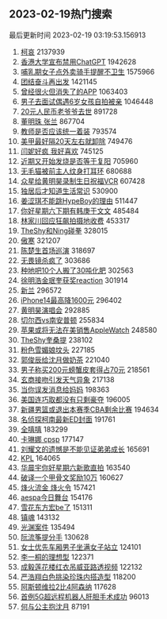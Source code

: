 ## 2023-02-19热门搜索 
最后更新时间 2023-02-19 03:19:53.156913 
1. [柯哀](https://s.weibo.com/weibo?q=%E6%9F%AF%E5%93%80&t=31&band_rank=1&Refer=top) 2137939
1. [香港大学宣布禁用ChatGPT](https://s.weibo.com/weibo?q=%23%E9%A6%99%E6%B8%AF%E5%A4%A7%E5%AD%A6%E5%AE%A3%E5%B8%83%E7%A6%81%E7%94%A8ChatGPT%23&t=31&band_rank=50&Refer=top) 1942628
1. [哺乳期女子点外卖骑手提醒不卫生](https://s.weibo.com/weibo?q=%23%E5%93%BA%E4%B9%B3%E6%9C%9F%E5%A5%B3%E5%AD%90%E7%82%B9%E5%A4%96%E5%8D%96%E9%AA%91%E6%89%8B%E6%8F%90%E9%86%92%E4%B8%8D%E5%8D%AB%E7%94%9F%23&t=31&band_rank=2&Refer=top) 1575966
1. [团结奋斗再出发](https://s.weibo.com/weibo?q=%23%E5%9B%A2%E7%BB%93%E5%A5%8B%E6%96%97%E5%86%8D%E5%87%BA%E5%8F%91%23&t=31&band_rank=3&Refer=top) 1421145
1. [曾经很火但消失了的APP](https://s.weibo.com/weibo?q=%23%E6%9B%BE%E7%BB%8F%E5%BE%88%E7%81%AB%E4%BD%86%E6%B6%88%E5%A4%B1%E4%BA%86%E7%9A%84APP%23&t=31&band_rank=4&Refer=top) 1063403
1. [男子去面试偶遇6岁女孩自拍被亲](https://s.weibo.com/weibo?q=%23%E7%94%B7%E5%AD%90%E5%8E%BB%E9%9D%A2%E8%AF%95%E5%81%B6%E9%81%876%E5%B2%81%E5%A5%B3%E5%AD%A9%E8%87%AA%E6%8B%8D%E8%A2%AB%E4%BA%B2%23&t=31&band_rank=5&Refer=top) 1046448
1. [20元人民币老爷爷去世](https://s.weibo.com/weibo?q=%2320%E5%85%83%E4%BA%BA%E6%B0%91%E5%B8%81%E8%80%81%E7%88%B7%E7%88%B7%E5%8E%BB%E4%B8%96%23&t=31&band_rank=6&Refer=top) 891728
1. [董明珠 张兰](https://s.weibo.com/weibo?q=%E8%91%A3%E6%98%8E%E7%8F%A0%20%E5%BC%A0%E5%85%B0&t=31&band_rank=7&Refer=top) 867704
1. [教师是否应该统一着装](https://s.weibo.com/weibo?q=%23%E6%95%99%E5%B8%88%E6%98%AF%E5%90%A6%E5%BA%94%E8%AF%A5%E7%BB%9F%E4%B8%80%E7%9D%80%E8%A3%85%23&t=31&band_rank=8&Refer=top) 793574
1. [美甲最好隔20天左右就卸除](https://s.weibo.com/weibo?q=%23%E7%BE%8E%E7%94%B2%E6%9C%80%E5%A5%BD%E9%9A%9420%E5%A4%A9%E5%B7%A6%E5%8F%B3%E5%B0%B1%E5%8D%B8%E9%99%A4%23&t=31&band_rank=27&Refer=top) 749476
1. [闫妮好疯 我好喜欢](https://s.weibo.com/weibo?q=%E9%97%AB%E5%A6%AE%E5%A5%BD%E7%96%AF%20%E6%88%91%E5%A5%BD%E5%96%9C%E6%AC%A2&t=31&band_rank=9&Refer=top) 745125
1. [近期又开始发烧是否等于复阳](https://s.weibo.com/weibo?q=%23%E8%BF%91%E6%9C%9F%E5%8F%88%E5%BC%80%E5%A7%8B%E5%8F%91%E7%83%A7%E6%98%AF%E5%90%A6%E7%AD%89%E4%BA%8E%E5%A4%8D%E9%98%B3%23&t=31&band_rank=10&Refer=top) 705960
1. [无毛猫被前主人纹身打耳环](https://s.weibo.com/weibo?q=%23%E6%97%A0%E6%AF%9B%E7%8C%AB%E8%A2%AB%E5%89%8D%E4%B8%BB%E4%BA%BA%E7%BA%B9%E8%BA%AB%E6%89%93%E8%80%B3%E7%8E%AF%23&t=31&band_rank=11&Refer=top) 680688
1. [众星给黄明昊录制生日祝福VCR](https://s.weibo.com/weibo?q=%23%E4%BC%97%E6%98%9F%E7%BB%99%E9%BB%84%E6%98%8E%E6%98%8A%E5%BD%95%E5%88%B6%E7%94%9F%E6%97%A5%E7%A5%9D%E7%A6%8FVCR%23&t=31&band_rank=12&Refer=top) 607428
1. [独居后才知道生活常识](https://s.weibo.com/weibo?q=%23%E7%8B%AC%E5%B1%85%E5%90%8E%E6%89%8D%E7%9F%A5%E9%81%93%E7%94%9F%E6%B4%BB%E5%B8%B8%E8%AF%86%23&t=31&band_rank=43&Refer=top) 530900
1. [姜涩琪不能跳HypeBoy的理由](https://s.weibo.com/weibo?q=%23%E5%A7%9C%E6%B6%A9%E7%90%AA%E4%B8%8D%E8%83%BD%E8%B7%B3HypeBoy%E7%9A%84%E7%90%86%E7%94%B1%23&t=31&band_rank=13&Refer=top) 511447
1. [你好星期六下期有韩庚于文文](https://s.weibo.com/weibo?q=%23%E4%BD%A0%E5%A5%BD%E6%98%9F%E6%9C%9F%E5%85%AD%E4%B8%8B%E6%9C%9F%E6%9C%89%E9%9F%A9%E5%BA%9A%E4%BA%8E%E6%96%87%E6%96%87%23&t=31&band_rank=19&Refer=top) 485484
1. [林家川回应狂飙拍摄地收费](https://s.weibo.com/weibo?q=%23%E6%9E%97%E5%AE%B6%E5%B7%9D%E5%9B%9E%E5%BA%94%E7%8B%82%E9%A3%99%E6%8B%8D%E6%91%84%E5%9C%B0%E6%94%B6%E8%B4%B9%23&t=31&band_rank=14&Refer=top) 453317
1. [TheShy和Ning碰拳](https://s.weibo.com/weibo?q=%23TheShy%E5%92%8CNing%E7%A2%B0%E6%8B%B3%23&t=31&band_rank=26&Refer=top) 328015
1. [傲寒](https://s.weibo.com/weibo?q=%E5%82%B2%E5%AF%92&t=31&band_rank=15&Refer=top) 321207
1. [陈楚生首场巡演](https://s.weibo.com/weibo?q=%E9%99%88%E6%A5%9A%E7%94%9F%E9%A6%96%E5%9C%BA%E5%B7%A1%E6%BC%94&t=31&band_rank=16&Refer=top) 318697
1. [无畏镜杀疯了](https://s.weibo.com/weibo?q=%23%E6%97%A0%E7%95%8F%E9%95%9C%E6%9D%80%E7%96%AF%E4%BA%86%23&t=31&band_rank=17&Refer=top) 303686
1. [种地吧10个人搬了30吨化肥](https://s.weibo.com/weibo?q=%23%E7%A7%8D%E5%9C%B0%E5%90%A710%E4%B8%AA%E4%BA%BA%E6%90%AC%E4%BA%8630%E5%90%A8%E5%8C%96%E8%82%A5%23&t=31&band_rank=18&Refer=top) 302563
1. [徐明浩金珉奎获奖reaction](https://s.weibo.com/weibo?q=%23%E5%BE%90%E6%98%8E%E6%B5%A9%E9%87%91%E7%8F%89%E5%A5%8E%E8%8E%B7%E5%A5%96reaction%23&t=31&band_rank=19&Refer=top) 301914
1. [新兰](https://s.weibo.com/weibo?q=%E6%96%B0%E5%85%B0&t=31&band_rank=20&Refer=top) 296572
1. [iPhone14最高降1600元](https://s.weibo.com/weibo?q=%23iPhone14%E6%9C%80%E9%AB%98%E9%99%8D1600%E5%85%83%23&t=31&band_rank=21&Refer=top) 296402
1. [黄明昊演唱会](https://s.weibo.com/weibo?q=%E9%BB%84%E6%98%8E%E6%98%8A%E6%BC%94%E5%94%B1%E4%BC%9A&t=31&band_rank=22&Refer=top) 292885
1. [切尔西vs南安普顿](https://s.weibo.com/weibo?q=%23%E5%88%87%E5%B0%94%E8%A5%BFvs%E5%8D%97%E5%AE%89%E6%99%AE%E9%A1%BF%23&t=31&band_rank=41&Refer=top) 255834
1. [苹果或将无法在美销售AppleWatch](https://s.weibo.com/weibo?q=%23%E8%8B%B9%E6%9E%9C%E6%88%96%E5%B0%86%E6%97%A0%E6%B3%95%E5%9C%A8%E7%BE%8E%E9%94%80%E5%94%AEAppleWatch%23&t=31&band_rank=23&Refer=top) 248580
1. [TheShy奎桑提](https://s.weibo.com/weibo?q=%23TheShy%E5%A5%8E%E6%A1%91%E6%8F%90%23&t=31&band_rank=24&Refer=top) 238102
1. [粉色雪媚娘坟头](https://s.weibo.com/weibo?q=%23%E7%B2%89%E8%89%B2%E9%9B%AA%E5%AA%9A%E5%A8%98%E5%9D%9F%E5%A4%B4%23&t=31&band_rank=25&Refer=top) 227185
1. [郭俊辰给沈月做奶茶](https://s.weibo.com/weibo?q=%23%E9%83%AD%E4%BF%8A%E8%BE%B0%E7%BB%99%E6%B2%88%E6%9C%88%E5%81%9A%E5%A5%B6%E8%8C%B6%23&t=31&band_rank=27&Refer=top) 221040
1. [男子称买200元螃蟹皮套得占70元](https://s.weibo.com/weibo?q=%23%E7%94%B7%E5%AD%90%E7%A7%B0%E4%B9%B0200%E5%85%83%E8%9E%83%E8%9F%B9%E7%9A%AE%E5%A5%97%E5%BE%97%E5%8D%A070%E5%85%83%23&t=31&band_rank=31&Refer=top) 218561
1. [玄商接吻引发天气异象](https://s.weibo.com/weibo?q=%23%E7%8E%84%E5%95%86%E6%8E%A5%E5%90%BB%E5%BC%95%E5%8F%91%E5%A4%A9%E6%B0%94%E5%BC%82%E8%B1%A1%23&t=31&band_rank=28&Refer=top) 217138
1. [当你误发消息给妈妈](https://s.weibo.com/weibo?q=%23%E5%BD%93%E4%BD%A0%E8%AF%AF%E5%8F%91%E6%B6%88%E6%81%AF%E7%BB%99%E5%A6%88%E5%A6%88%23&t=31&band_rank=29&Refer=top) 198363
1. [美国连巧取都没有只剩豪夺](https://s.weibo.com/weibo?q=%23%E7%BE%8E%E5%9B%BD%E8%BF%9E%E5%B7%A7%E5%8F%96%E9%83%BD%E6%B2%A1%E6%9C%89%E5%8F%AA%E5%89%A9%E8%B1%AA%E5%A4%BA%23&t=31&band_rank=30&Refer=top) 196005
1. [新疆男篮或退出本赛季CBA剩余比赛](https://s.weibo.com/weibo?q=%23%E6%96%B0%E7%96%86%E7%94%B7%E7%AF%AE%E6%88%96%E9%80%80%E5%87%BA%E6%9C%AC%E8%B5%9B%E5%AD%A3CBA%E5%89%A9%E4%BD%99%E6%AF%94%E8%B5%9B%23&t=31&band_rank=31&Refer=top) 194634
1. [名侦探柯南最新ED封面](https://s.weibo.com/weibo?q=%23%E5%90%8D%E4%BE%A6%E6%8E%A2%E6%9F%AF%E5%8D%97%E6%9C%80%E6%96%B0ED%E5%B0%81%E9%9D%A2%23&t=31&band_rank=32&Refer=top) 191761
1. [全嘻嘻](https://s.weibo.com/weibo?q=%E5%85%A8%E5%98%BB%E5%98%BB&t=31&band_rank=33&Refer=top) 183299
1. [卡琳娜 cpsp](https://s.weibo.com/weibo?q=%E5%8D%A1%E7%90%B3%E5%A8%9C%20cpsp&t=31&band_rank=34&Refer=top) 177147
1. [刘耀文的遗憾是不能见证弟弟成长](https://s.weibo.com/weibo?q=%23%E5%88%98%E8%80%80%E6%96%87%E7%9A%84%E9%81%97%E6%86%BE%E6%98%AF%E4%B8%8D%E8%83%BD%E8%A7%81%E8%AF%81%E5%BC%9F%E5%BC%9F%E6%88%90%E9%95%BF%23&t=31&band_rank=35&Refer=top) 165691
1. [KPL](https://s.weibo.com/weibo?q=KPL&t=31&band_rank=36&Refer=top) 164065
1. [华晨宇你好星期六新歌直拍](https://s.weibo.com/weibo?q=%23%E5%8D%8E%E6%99%A8%E5%AE%87%E4%BD%A0%E5%A5%BD%E6%98%9F%E6%9C%9F%E5%85%AD%E6%96%B0%E6%AD%8C%E7%9B%B4%E6%8B%8D%23&t=31&band_rank=25&Refer=top) 163540
1. [破译一个甲骨文奖励10万](https://s.weibo.com/weibo?q=%23%E7%A0%B4%E8%AF%91%E4%B8%80%E4%B8%AA%E7%94%B2%E9%AA%A8%E6%96%87%E5%A5%96%E5%8A%B110%E4%B8%87%23&t=31&band_rank=37&Refer=top) 160627
1. [烽火流金 烽火令](https://s.weibo.com/weibo?q=%E7%83%BD%E7%81%AB%E6%B5%81%E9%87%91%20%E7%83%BD%E7%81%AB%E4%BB%A4&t=31&band_rank=38&Refer=top) 157421
1. [aespa今日舞台](https://s.weibo.com/weibo?q=%23aespa%E4%BB%8A%E6%97%A5%E8%88%9E%E5%8F%B0%23&t=31&band_rank=39&Refer=top) 154176
1. [雪花东方宏be了](https://s.weibo.com/weibo?q=%23%E9%9B%AA%E8%8A%B1%E4%B8%9C%E6%96%B9%E5%AE%8Fbe%E4%BA%86%23&t=31&band_rank=40&Refer=top) 151311
1. [镇魂](https://s.weibo.com/weibo?q=%E9%95%87%E9%AD%82&t=31&band_rank=42&Refer=top) 143132
1. [光渊案件](https://s.weibo.com/weibo?q=%23%E5%85%89%E6%B8%8A%E6%A1%88%E4%BB%B6%23&t=31&band_rank=44&Refer=top) 135494
1. [阮流筝提分手](https://s.weibo.com/weibo?q=%23%E9%98%AE%E6%B5%81%E7%AD%9D%E6%8F%90%E5%88%86%E6%89%8B%23&t=31&band_rank=45&Refer=top) 130628
1. [女士优先车厢男子坐满女子站立](https://s.weibo.com/weibo?q=%23%E5%A5%B3%E5%A3%AB%E4%BC%98%E5%85%88%E8%BD%A6%E5%8E%A2%E7%94%B7%E5%AD%90%E5%9D%90%E6%BB%A1%E5%A5%B3%E5%AD%90%E7%AB%99%E7%AB%8B%23&t=31&band_rank=46&Refer=top) 124101
1. [李一桐的理想型](https://s.weibo.com/weibo?q=%23%E6%9D%8E%E4%B8%80%E6%A1%90%E7%9A%84%E7%90%86%E6%83%B3%E5%9E%8B%23&t=31&band_rank=47&Refer=top) 122371
1. [成毅莲花楼红衣吊威亚路透视频](https://s.weibo.com/weibo?q=%23%E6%88%90%E6%AF%85%E8%8E%B2%E8%8A%B1%E6%A5%BC%E7%BA%A2%E8%A1%A3%E5%90%8A%E5%A8%81%E4%BA%9A%E8%B7%AF%E9%80%8F%E8%A7%86%E9%A2%91%23&t=31&band_rank=38&Refer=top) 122132
1. [严浩翔白色挑染珍珠内搭造型](https://s.weibo.com/weibo?q=%23%E4%B8%A5%E6%B5%A9%E7%BF%94%E7%99%BD%E8%89%B2%E6%8C%91%E6%9F%93%E7%8F%8D%E7%8F%A0%E5%86%85%E6%90%AD%E9%80%A0%E5%9E%8B%23&t=31&band_rank=48&Refer=top) 118200
1. [阿斯顿维拉2比4阿森纳](https://s.weibo.com/weibo?q=%23%E9%98%BF%E6%96%AF%E9%A1%BF%E7%BB%B4%E6%8B%892%E6%AF%944%E9%98%BF%E6%A3%AE%E7%BA%B3%23&t=31&band_rank=49&Refer=top) 117628
1. [首例5G超远程机器人肝胆手术成功](https://s.weibo.com/weibo?q=%23%E9%A6%96%E4%BE%8B5G%E8%B6%85%E8%BF%9C%E7%A8%8B%E6%9C%BA%E5%99%A8%E4%BA%BA%E8%82%9D%E8%83%86%E6%89%8B%E6%9C%AF%E6%88%90%E5%8A%9F%23&t=31&band_rank=50&Refer=top) 96013
1. [何与公主抱沈月](https://s.weibo.com/weibo?q=%23%E4%BD%95%E4%B8%8E%E5%85%AC%E4%B8%BB%E6%8A%B1%E6%B2%88%E6%9C%88%23&t=31&band_rank=36&Refer=top) 87191
